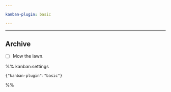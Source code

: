 ```yaml
---

kanban-plugin: basic

---
```


***

## Archive

- [ ] Mow the lawn.

%% kanban:settings
```
{"kanban-plugin":"basic"}
```
%%
